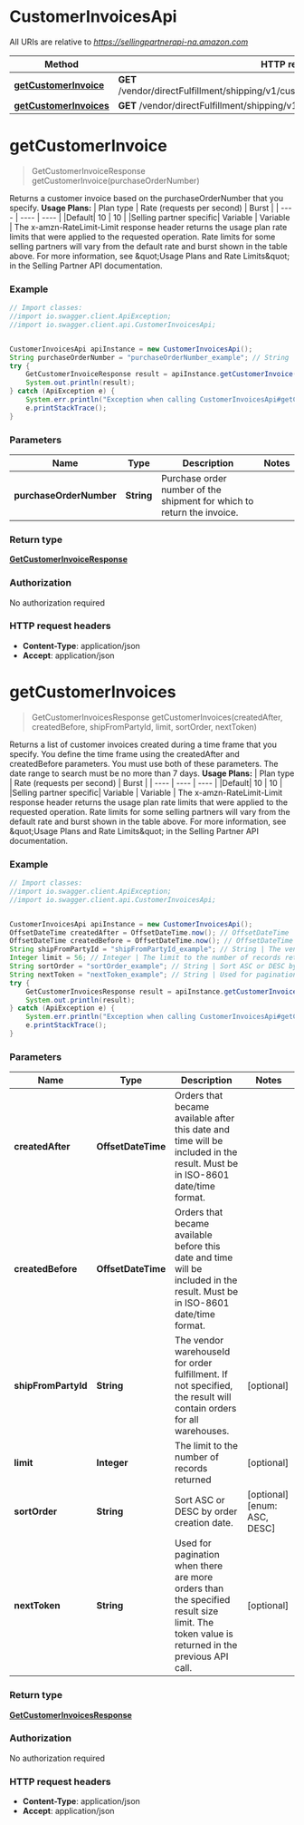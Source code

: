 # CustomerInvoicesApi

All URIs are relative to *https://sellingpartnerapi-na.amazon.com*

Method | HTTP request | Description
------------- | ------------- | -------------
[**getCustomerInvoice**](CustomerInvoicesApi.md#getCustomerInvoice) | **GET** /vendor/directFulfillment/shipping/v1/customerInvoices/{purchaseOrderNumber} | 
[**getCustomerInvoices**](CustomerInvoicesApi.md#getCustomerInvoices) | **GET** /vendor/directFulfillment/shipping/v1/customerInvoices | 


<a name="getCustomerInvoice"></a>
# **getCustomerInvoice**
> GetCustomerInvoiceResponse getCustomerInvoice(purchaseOrderNumber)



Returns a customer invoice based on the purchaseOrderNumber that you specify.  **Usage Plans:**  | Plan type | Rate (requests per second) | Burst | | ---- | ---- | ---- | |Default| 10 | 10 | |Selling partner specific| Variable | Variable |  The x-amzn-RateLimit-Limit response header returns the usage plan rate limits that were applied to the requested operation. Rate limits for some selling partners will vary from the default rate and burst shown in the table above. For more information, see \&quot;Usage Plans and Rate Limits\&quot; in the Selling Partner API documentation.

### Example
```java
// Import classes:
//import io.swagger.client.ApiException;
//import io.swagger.client.api.CustomerInvoicesApi;


CustomerInvoicesApi apiInstance = new CustomerInvoicesApi();
String purchaseOrderNumber = "purchaseOrderNumber_example"; // String | Purchase order number of the shipment for which to return the invoice.
try {
    GetCustomerInvoiceResponse result = apiInstance.getCustomerInvoice(purchaseOrderNumber);
    System.out.println(result);
} catch (ApiException e) {
    System.err.println("Exception when calling CustomerInvoicesApi#getCustomerInvoice");
    e.printStackTrace();
}
```

### Parameters

Name | Type | Description  | Notes
------------- | ------------- | ------------- | -------------
 **purchaseOrderNumber** | **String**| Purchase order number of the shipment for which to return the invoice. |

### Return type

[**GetCustomerInvoiceResponse**](GetCustomerInvoiceResponse.md)

### Authorization

No authorization required

### HTTP request headers

 - **Content-Type**: application/json
 - **Accept**: application/json

<a name="getCustomerInvoices"></a>
# **getCustomerInvoices**
> GetCustomerInvoicesResponse getCustomerInvoices(createdAfter, createdBefore, shipFromPartyId, limit, sortOrder, nextToken)



Returns a list of customer invoices created during a time frame that you specify. You define the  time frame using the createdAfter and createdBefore parameters. You must use both of these parameters. The date range to search must be no more than 7 days.  **Usage Plans:**  | Plan type | Rate (requests per second) | Burst | | ---- | ---- | ---- | |Default| 10 | 10 | |Selling partner specific| Variable | Variable |  The x-amzn-RateLimit-Limit response header returns the usage plan rate limits that were applied to the requested operation. Rate limits for some selling partners will vary from the default rate and burst shown in the table above. For more information, see \&quot;Usage Plans and Rate Limits\&quot; in the Selling Partner API documentation.

### Example
```java
// Import classes:
//import io.swagger.client.ApiException;
//import io.swagger.client.api.CustomerInvoicesApi;


CustomerInvoicesApi apiInstance = new CustomerInvoicesApi();
OffsetDateTime createdAfter = OffsetDateTime.now(); // OffsetDateTime | Orders that became available after this date and time will be included in the result. Must be in ISO-8601 date/time format.
OffsetDateTime createdBefore = OffsetDateTime.now(); // OffsetDateTime | Orders that became available before this date and time will be included in the result. Must be in ISO-8601 date/time format.
String shipFromPartyId = "shipFromPartyId_example"; // String | The vendor warehouseId for order fulfillment. If not specified, the result will contain orders for all warehouses.
Integer limit = 56; // Integer | The limit to the number of records returned
String sortOrder = "sortOrder_example"; // String | Sort ASC or DESC by order creation date.
String nextToken = "nextToken_example"; // String | Used for pagination when there are more orders than the specified result size limit. The token value is returned in the previous API call.
try {
    GetCustomerInvoicesResponse result = apiInstance.getCustomerInvoices(createdAfter, createdBefore, shipFromPartyId, limit, sortOrder, nextToken);
    System.out.println(result);
} catch (ApiException e) {
    System.err.println("Exception when calling CustomerInvoicesApi#getCustomerInvoices");
    e.printStackTrace();
}
```

### Parameters

Name | Type | Description  | Notes
------------- | ------------- | ------------- | -------------
 **createdAfter** | **OffsetDateTime**| Orders that became available after this date and time will be included in the result. Must be in ISO-8601 date/time format. |
 **createdBefore** | **OffsetDateTime**| Orders that became available before this date and time will be included in the result. Must be in ISO-8601 date/time format. |
 **shipFromPartyId** | **String**| The vendor warehouseId for order fulfillment. If not specified, the result will contain orders for all warehouses. | [optional]
 **limit** | **Integer**| The limit to the number of records returned | [optional]
 **sortOrder** | **String**| Sort ASC or DESC by order creation date. | [optional] [enum: ASC, DESC]
 **nextToken** | **String**| Used for pagination when there are more orders than the specified result size limit. The token value is returned in the previous API call. | [optional]

### Return type

[**GetCustomerInvoicesResponse**](GetCustomerInvoicesResponse.md)

### Authorization

No authorization required

### HTTP request headers

 - **Content-Type**: application/json
 - **Accept**: application/json

